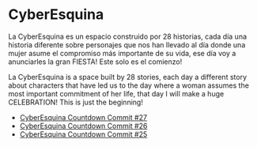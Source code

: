 # CyberEsquina

La CyberEsquina es un espacio construido por 28 historias, cada día una historia diferente sobre personajes que nos han llevado al día donde una mujer asume el compromiso más importante de su vida, ese día voy a anunciarles la gran FIESTA! Este solo es el comienzo!

La CyberEsquina is a space built by 28 stories, each day a different story about characters that have led us to the day where a woman assumes the most important commitment of her life, that day I will make a huge CELEBRATION! This is just the beginning!

* [CyberEsquina Countdown Commit #27](Commit27.md)
* [CyberEsquina Countdown Commit #26](Commit26.md)
* [CyberEsquina Countdown Commit #25](Commit25.md)
